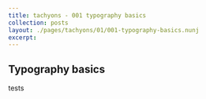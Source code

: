 ```yaml
---
title: tachyons - 001 typography basics
collection: posts
layout: ./pages/tachyons/01/001-typography-basics.nunj
excerpt:
---
```


Typography basics
-------

tests
